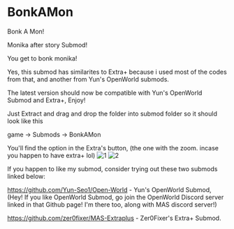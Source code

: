 # BonkAMon
Bonk A Mon!

Monika after story Submod! 

You get to bonk monika!

Yes, this submod has similarites to Extra+ because i used most of the codes from that, and another from Yun's OpenWorld submods.

The latest version should now be compatible with Yun's OpenWorld Submod and Extra+, Enjoy!

Just Extract and drag and drop the folder into submod folder so it should look like this

game -> Submods -> BonkAMon

You'll find the option in the Extra's button, (the one with the zoom. incase you happen to have extra+ lol)
![1](https://github.com/MrPhaze62/BonkAMon/assets/65294370/c18d0201-742d-42c7-8171-94cb54ca2209)
![2](https://github.com/MrPhaze62/BonkAMon/assets/65294370/3f29a1e3-b2ee-4102-aefe-6087436e50d0)

If you happen to like my submod, consider trying out these two submods linked below:

https://github.com/Yun-Seo1/Open-World - Yun's OpenWorld Submod, (Hey! If you like OpenWorld Submod, go join the OpenWorld Discord server linked in that Github page! I'm there too, along with MAS discord server!)

https://github.com/zer0fixer/MAS-Extraplus - Zer0Fixer's Extra+ Submod.

